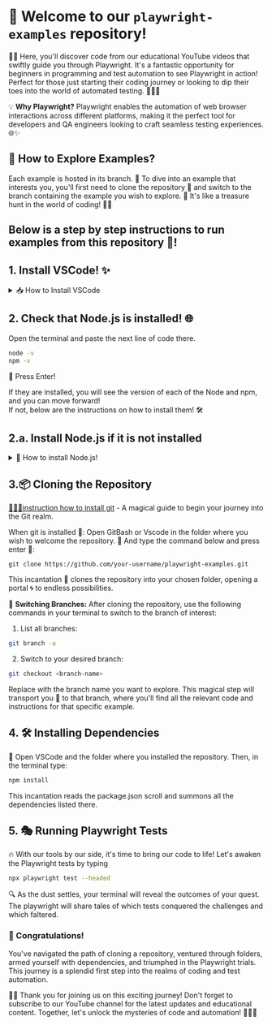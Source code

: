 # 🚀 Welcome to our `playwright-examples` repository!

🎥🌈 Here, you'll discover code from our educational YouTube videos that swiftly guide you through Playwright. It's a fantastic opportunity for beginners in programming and test automation to see Playwright in action! Perfect for those just starting their coding journey or looking to dip their toes into the world of automated testing. 🌟👩‍💻

💡 **Why Playwright?** Playwright enables the automation of web browser interactions across different platforms, making it the perfect tool for developers and QA engineers looking to craft seamless testing experiences. 🌐✨

## 🌿 How to Explore Examples?

Each example is hosted in its branch. 🌱 To dive into an example that interests you, you'll first need to clone the repository 📁 and switch to the branch containing the example you wish to explore. 🚀 It's like a treasure hunt in the world of coding! 🕵️‍♂️

## Below is a step by step instructions to run examples from this repository 🌱! 

## 1. Install VSCode! ✨
<details>
<summary>📥 How to Install VSCode </summary>
🔍 Seek out the official Visual Studio Code website and claim the version meant for your realm (operating system).
📦 Open the downloaded artifact and adhere to the guidance of the installation spirit.
</details>

## 2. Check that Node.js is installed! 🌐
Open the terminal and paste the next line of code there. 

```bash
node -v  
npm -v
```
🔮 Press Enter! 

If they are installed, you will see the version of each of the Node and npm, and you can move forward!  
If not, below are the instructions on how to install them! 🛠

## 2.a. Install Node.js if it is not installed

<details>
  <summary>🌟 How to install Node.js! </summary>
🏰 Venture forth to the official Node.js website and secure the Windows installer treasure.
📜 Open the treasure chest (the downloaded file) and follow the mystical instructions provided by the installer.
    
### **Confirm the success** of your spell by invoking the next line of code in the terminal.

```bash
node -v  
npm -v
```
🔮 Press Enter! 
👀 To witness the versions of Node.js and npm materialize before your eyes.

</details>



## 3.📦 Cloning the Repository

[🧙‍♂️🔗instruction how to install git](https://git-scm.com/book/en/v2/Getting-Started-Installing-Git)  - A magical guide to begin your journey into the Git realm.


When git is installed 🌟:
Open GitBash or Vscode in the folder where you wish to welcome the repository. 📂 And type the command below and press enter 🚀:

```console
git clone https://github.com/your-username/playwright-examples.git
```

This incantation 📜 clones the repository into your chosen folder, opening a portal 🌀 to endless possibilities.


🔀 **Switching Branches:** After cloning the repository, use the following commands in your terminal to switch to the branch of interest:

1. List all branches:
```bash
git branch -a
``` 
2. Switch to your desired branch:
```bash
git checkout <branch-name>
``` 
Replace <branch-name> with the branch name you want to explore. This magical step will transport you 🚂 to that branch, where you'll find all the relevant code and instructions for that specific example.


##  4. 🛠 Installing Dependencies 

🚀 Open VSCode and the folder where you installed the repository. Then, in the terminal type:
```bash
npm install
``` 
This incantation reads the package.json scroll and summons all the dependencies listed there.

## 5. 🎭 Running Playwright Tests 

🔥 With our tools by our side, it's time to bring our code to life! Let's awaken the Playwright tests by typing

```bash
npx playwright test --headed
``` 

🔍 As the dust settles, your terminal will reveal the outcomes of your quest. The playwright will share tales of which tests conquered the challenges and which faltered.

### 🎉 Congratulations!
You've navigated the path of cloning a repository, ventured through folders, armed yourself with dependencies, and triumphed in the Playwright trials. This journey is a splendid first step into the realms of coding and test automation.

🤝🎉 Thank you for joining us on this exciting journey! Don't forget to subscribe to our YouTube channel for the latest updates and educational content. Together, let's unlock the mysteries of code and automation! 🚀👩‍🚀

